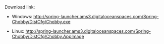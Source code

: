 Download link:

- Windows: http://spring-launcher.ams3.digitaloceanspaces.com/Spring-Chobby/DistCfg/Chobby.exe

- Linux: http://spring-launcher.ams3.digitaloceanspaces.com/Spring-Chobby/DistCfg/Chobby.AppImage
